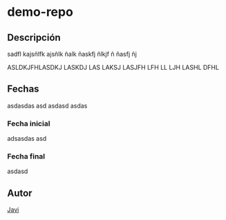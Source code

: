 # demo-repo
## Descripción
sadfl kajsñlfk ajsñlk ñalk ñaskfj ñlkjf ñ ñasfj ñj  

ASLDKJFHLASDKJ LASKDJ LAS LAKSJ LASJFH LFH LL LJH LASHL DFHL 


## Fechas
asdasdas asd asdasd asdas
### Fecha inicial
adsasdas asd
### Fecha final 
asdasd

## Autor
[Javi](https://bit.istitute)
